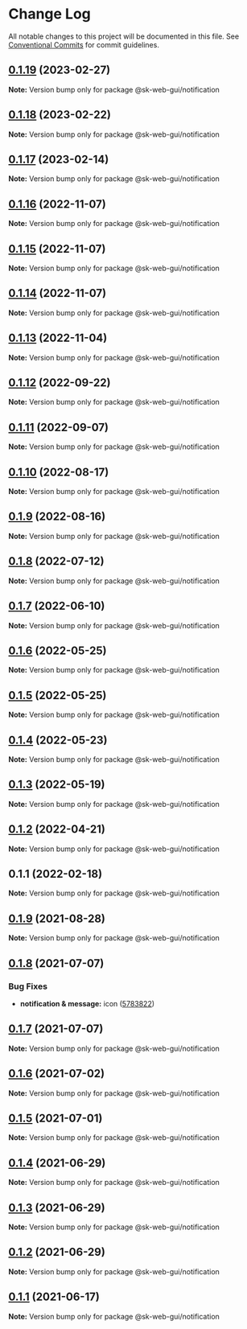# Change Log

All notable changes to this project will be documented in this file.
See [Conventional Commits](https://conventionalcommits.org) for commit guidelines.

## [0.1.19](https://github.com/Sundsvallskommun/web-shared-components/compare/@sk-web-gui/notification@0.1.18...@sk-web-gui/notification@0.1.19) (2023-02-27)

**Note:** Version bump only for package @sk-web-gui/notification

## [0.1.18](https://github.com/Sundsvallskommun/web-shared-components/compare/@sk-web-gui/notification@0.1.17...@sk-web-gui/notification@0.1.18) (2023-02-22)

**Note:** Version bump only for package @sk-web-gui/notification

## [0.1.17](https://github.com/Sundsvallskommun/web-shared-components/compare/@sk-web-gui/notification@0.1.16...@sk-web-gui/notification@0.1.17) (2023-02-14)

**Note:** Version bump only for package @sk-web-gui/notification

## [0.1.16](https://github.com/Sundsvallskommun/web-shared-components/compare/@sk-web-gui/notification@0.1.15...@sk-web-gui/notification@0.1.16) (2022-11-07)

**Note:** Version bump only for package @sk-web-gui/notification

## [0.1.15](https://github.com/Sundsvallskommun/web-shared-components/compare/@sk-web-gui/notification@0.1.14...@sk-web-gui/notification@0.1.15) (2022-11-07)

**Note:** Version bump only for package @sk-web-gui/notification

## [0.1.14](https://github.com/Sundsvallskommun/web-shared-components/compare/@sk-web-gui/notification@0.1.13...@sk-web-gui/notification@0.1.14) (2022-11-07)

**Note:** Version bump only for package @sk-web-gui/notification

## [0.1.13](https://github.com/Sundsvallskommun/web-shared-components/compare/@sk-web-gui/notification@0.1.12...@sk-web-gui/notification@0.1.13) (2022-11-04)

**Note:** Version bump only for package @sk-web-gui/notification

## [0.1.12](https://github.com/Sundsvallskommun/web-shared-components/compare/@sk-web-gui/notification@0.1.11...@sk-web-gui/notification@0.1.12) (2022-09-22)

**Note:** Version bump only for package @sk-web-gui/notification

## [0.1.11](https://github.com/Sundsvallskommun/web-shared-components/compare/@sk-web-gui/notification@0.1.10...@sk-web-gui/notification@0.1.11) (2022-09-07)

**Note:** Version bump only for package @sk-web-gui/notification

## [0.1.10](https://github.com/Sundsvallskommun/web-shared-components/compare/@sk-web-gui/notification@0.1.9...@sk-web-gui/notification@0.1.10) (2022-08-17)

**Note:** Version bump only for package @sk-web-gui/notification

## [0.1.9](https://github.com/Sundsvallskommun/web-shared-components/compare/@sk-web-gui/notification@0.1.8...@sk-web-gui/notification@0.1.9) (2022-08-16)

**Note:** Version bump only for package @sk-web-gui/notification

## [0.1.8](https://github.com/Sundsvallskommun/web-shared-components/compare/@sk-web-gui/notification@0.1.7...@sk-web-gui/notification@0.1.8) (2022-07-12)

**Note:** Version bump only for package @sk-web-gui/notification

## [0.1.7](https://github.com/Sundsvallskommun/web-shared-components/compare/@sk-web-gui/notification@0.1.6...@sk-web-gui/notification@0.1.7) (2022-06-10)

**Note:** Version bump only for package @sk-web-gui/notification

## [0.1.6](https://github.com/Sundsvallskommun/web-shared-components/compare/@sk-web-gui/notification@0.1.5...@sk-web-gui/notification@0.1.6) (2022-05-25)

**Note:** Version bump only for package @sk-web-gui/notification

## [0.1.5](https://github.com/Sundsvallskommun/web-shared-components/compare/@sk-web-gui/notification@0.1.4...@sk-web-gui/notification@0.1.5) (2022-05-25)

**Note:** Version bump only for package @sk-web-gui/notification

## [0.1.4](https://github.com/Sundsvallskommun/web-shared-components/compare/@sk-web-gui/notification@0.1.3...@sk-web-gui/notification@0.1.4) (2022-05-23)

**Note:** Version bump only for package @sk-web-gui/notification

## [0.1.3](https://github.com/Sundsvallskommun/web-shared-components/compare/@sk-web-gui/notification@0.1.2...@sk-web-gui/notification@0.1.3) (2022-05-19)

**Note:** Version bump only for package @sk-web-gui/notification

## [0.1.2](https://github.com/Sundsvallskommun/web-shared-components/compare/@sk-web-gui/notification@0.1.1...@sk-web-gui/notification@0.1.2) (2022-04-21)

**Note:** Version bump only for package @sk-web-gui/notification

## 0.1.1 (2022-02-18)

**Note:** Version bump only for package @sk-web-gui/notification

## [0.1.9](https://github.com/vechai/sk-web-gui/compare/@sk-web-gui/notification@0.1.8...@sk-web-gui/notification@0.1.9) (2021-08-28)

**Note:** Version bump only for package @sk-web-gui/notification

## [0.1.8](https://github.com/vechai/sk-web-gui/compare/@sk-web-gui/notification@0.1.7...@sk-web-gui/notification@0.1.8) (2021-07-07)

### Bug Fixes

- **notification & message:** icon ([5783822](https://github.com/vechai/sk-web-gui/commit/5783822320792e79501377cb4fb7f1f200f977ea))

## [0.1.7](https://github.com/vechai/sk-web-gui/compare/@sk-web-gui/notification@0.1.6...@sk-web-gui/notification@0.1.7) (2021-07-07)

**Note:** Version bump only for package @sk-web-gui/notification

## [0.1.6](https://github.com/vechai/sk-web-gui/compare/@sk-web-gui/notification@0.1.5...@sk-web-gui/notification@0.1.6) (2021-07-02)

**Note:** Version bump only for package @sk-web-gui/notification

## [0.1.5](https://github.com/vechai/sk-web-gui/compare/@sk-web-gui/notification@0.1.4...@sk-web-gui/notification@0.1.5) (2021-07-01)

**Note:** Version bump only for package @sk-web-gui/notification

## [0.1.4](https://github.com/vechai/sk-web-gui/compare/@sk-web-gui/notification@0.1.3...@sk-web-gui/notification@0.1.4) (2021-06-29)

**Note:** Version bump only for package @sk-web-gui/notification

## [0.1.3](https://github.com/vechai/sk-web-gui/compare/@sk-web-gui/notification@0.1.2...@sk-web-gui/notification@0.1.3) (2021-06-29)

**Note:** Version bump only for package @sk-web-gui/notification

## [0.1.2](https://github.com/vechai/sk-web-gui/compare/@sk-web-gui/notification@0.1.1...@sk-web-gui/notification@0.1.2) (2021-06-29)

**Note:** Version bump only for package @sk-web-gui/notification

## [0.1.1](https://github.com/vechai/sk-web-gui/compare/@sk-web-gui/notification@0.1.0...@sk-web-gui/notification@0.1.1) (2021-06-17)

**Note:** Version bump only for package @sk-web-gui/notification

